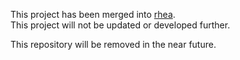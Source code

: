 
This project has been merged into [rhea](https://github.com/cfelton/rhea).  
This project will not be updated or developed further.

This repository will be removed in the near future.
